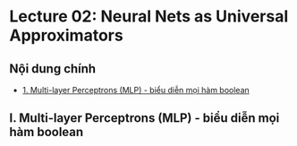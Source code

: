 # Lecture 02: Neural Nets as Universal Approximators

## Nội dung chính

* [1. Multi-layer Perceptrons (MLP) - biểu diễn mọi hàm boolean]()


## I. Multi-layer Perceptrons (MLP) - biểu diễn mọi hàm boolean


